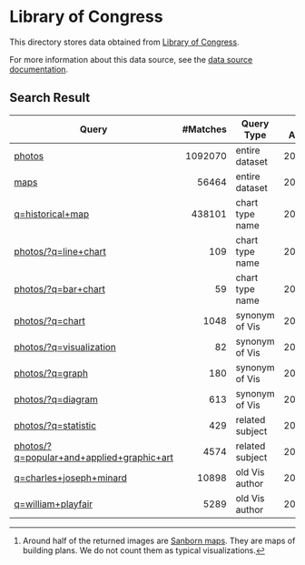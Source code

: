 # Library of Congress

This directory stores data obtained from [Library of Congress](https://www.loc.gov/).

For more information about this data source, see the [data source documentation](https://oldvis.github.io/libquery/api/library-of-congress.html).

## Search Result

| Query                                                                                                                             | #Matches | Query Type      | Last Accessed | Notes                |
| --------------------------------------------------------------------------------------------------------------------------------- | -------: | --------------- | ------------- | -------------------- |
| [photos](https://www.loc.gov/photos/?fa=online-format:image)                                                                      |  1092070 | entire dataset  | 2023/07/31    | /                    |
| [maps](https://www.loc.gov/maps/?fa=online-format:image)                                                                          |    56464 | entire dataset  | 2023/07/31    | [^1]                 |
| [q=historical+map](https://www.loc.gov/search/?fa=online-format:image&q=historical+map)                                           |   438101 | chart type name | 2023/07/31    | /                    |
| [photos/?q=line+chart](https://www.loc.gov/photos/?fa=online-format:image&q=line+chart)                                           |      109 | chart type name | 2023/07/31    | contains Vis         |
| [photos/?q=bar+chart](https://www.loc.gov/photos/?fa=online-format:image&q=bar+chart)                                             |       59 | chart type name | 2023/07/31    | contains Vis         |
| [photos/?q=chart](https://www.loc.gov/photos/?fa=online-format:image&q=chart)                                                     |     1048 | synonym of Vis  | 2023/07/31    | ~30% are Vis         |
| [photos/?q=visualization](https://www.loc.gov/photos/?fa=online-format:image&q=visualization)                                     |       82 | synonym of Vis  | 2023/07/31    | /                    |
| [photos/?q=graph](https://www.loc.gov/photos/?fa=online-format:image&q=graph)                                                     |      180 | synonym of Vis  | 2023/07/31    | ~40% are Vis         |
| [photos/?q=diagram](https://www.loc.gov/photos/?fa=online-format:image&q=diagram)                                                 |      613 | synonym of Vis  | 2023/07/31    | mostly illustrations |
| [photos/?q=statistic](https://www.loc.gov/photos/?fa=online-format:image&q=statistic)                                             |      429 | related subject | 2023/07/31    | /                    |
| [photos/?q=popular+and+applied+graphic+art](https://www.loc.gov/photos/?fa=online-format:image&q=popular+and+applied+graphic+art) |     4574 | related subject | 2023/07/31    | /                    |
| [q=charles+joseph+minard](https://www.loc.gov/search/?fa=online-format:image&q=charles+joseph+minard)                             |    10898 | old Vis author  | 2023/07/31    | /                    |
| [q=william+playfair](https://www.loc.gov/search/?fa=online-format:image&q=william+playfair)                                       |     5289 | old Vis author  | 2023/07/31    | /                    |

[^1]: Around half of the returned images are [Sanborn maps](https://wikipedia.org/wiki/Sanborn_maps).
    They are maps of building plans.
    We do not count them as typical visualizations.
